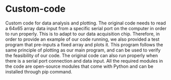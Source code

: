 # Custom-code
Custom code for data analysis and plotting. 
The original code needs to read a 64x65 array data input from a specific serial port on the computer in order to run properly. This is to adapt to our data acquisition chip. Therefore, in order to provide an example of our code running, we also provided a test program that pre-inputs a fixed array and plots it. This program follows the same principle of plotting as our main program, and can be used to verify the feasibility of our code. The original code can also run properly when there is a serial port connection and data input. All the required modules in the code are open-source modules that come with Python and can be installed through pip command.

